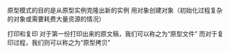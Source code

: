 原型模式的目的是从原型实例克隆出新的实例
用对象创建对象（初始化过程复杂的对象或需要耗费大量资源的情况）

打印和复印
对于第一份打印出来的原文稿，我们可以称之为“原型文件”
而对于复印过程，我们则可以称之为“原型拷贝”